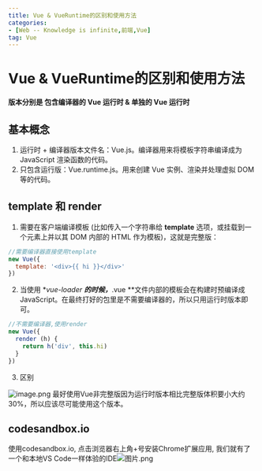 ```yaml
---
title: Vue & VueRuntime的区别和使用方法
categories: 
- [Web -- Knowledge is infinite,前端,Vue]
tag: Vue
---
```

# Vue & VueRuntime的区别和使用方法
**版本分别是 包含编译器的 Vue 运行时 & 单独的 Vue 运行时**
## 基本概念

1. 运行时 + 编译器版本文件名：Vue.js。编译器用来将模板字符串编译成为 JavaScript 渲染函数的代码。
2. 只包含运行版：Vue.runtime.js。用来创建 Vue 实例、渲染并处理虚拟 DOM 等的代码。
## template 和 render

1. 需要在客户端编译模板 (比如传入一个字符串给 **template** 选项，或挂载到一个元素上并以其 DOM 内部的 HTML 作为模板)，这就是完整版：
```javascript
//需要编译器直接使用template
new Vue({
  template: '<div>{{ hi }}</div>'
})
```

2. 当使用 **vue-loader **的时候，***.vue **文件内部的模板会在构建时预编译成 JavaScript。在最终打好的包里是不需要编译器的，所以只用运行时版本即可。
```javascript
//不需要编译器,使用render
new Vue({
  render (h) {
    return h('div', this.hi)
  }
})
```

3. 区别

![image.png](https://cdn.nlark.com/yuque/0/2021/png/21830680/1625739234452-bf265953-8c3d-4bf5-b686-e6b03d8b368b.png#clientId=u2407aaca-2908-4&from=paste&height=229&id=fprA2&originHeight=518&originWidth=1098&originalType=binary&ratio=1&rotation=0&showTitle=false&size=90910&status=done&style=none&taskId=u81bd5dce-24e4-48aa-a758-b81c9b192b9&title=&width=486)
最好使用Vue非完整版因为运行时版本相比完整版体积要小大约 30%，所以应该尽可能使用这个版本。
## codesandbox.io
使用codesandbox.io, 点击浏览器右上角+号安装Chrome扩展应用, 我们就有了一个和本地VS Code一样体验的IDE![图片.png](https://cdn.nlark.com/yuque/0/2021/png/23100954/1639735153903-4ebc3cf5-64ca-4c6b-92ce-3f7648d3fed8.png#clientId=u55bccb25-cc8b-4&from=paste&height=595&id=u04ebbc5b&originHeight=1190&originWidth=2560&originalType=binary&ratio=1&rotation=0&showTitle=false&size=144414&status=done&style=none&taskId=uefd655a0-e424-4427-951f-10a2bb5f746&title=&width=1280)
